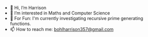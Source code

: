 - 👋 Hi, I’m Harrison
- 👀 I’m interested in Maths and Computer Science
- 🌱 For Fun: I'm currently investigating recursive prime generating functions.
- 📫 How to reach me: bohlharrison357@gmail.com

<!---
fruitBohl/fruitBohl is a ✨ special ✨ repository because its `README.md` (this file) appears on your GitHub profile.
You can click the Preview link to take a look at your changes.
--->
